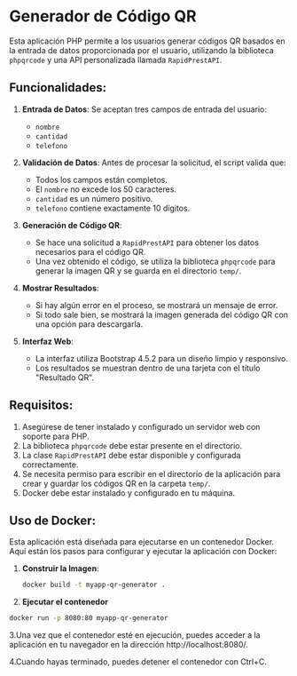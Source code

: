 # Generador de Código QR

Esta aplicación PHP permite a los usuarios generar códigos QR basados en la entrada de datos proporcionada por el usuario, utilizando la biblioteca `phpqrcode` y una API personalizada llamada `RapidPrestAPI`.

## Funcionalidades:

1. **Entrada de Datos**: Se aceptan tres campos de entrada del usuario:
   - `nombre`
   - `cantidad`
   - `telefono`
   
2. **Validación de Datos**: Antes de procesar la solicitud, el script valida que:
   - Todos los campos están completos.
   - El `nombre` no excede los 50 caracteres.
   - `cantidad` es un número positivo.
   - `telefono` contiene exactamente 10 dígitos.
   
3. **Generación de Código QR**: 
   - Se hace una solicitud a `RapidPrestAPI` para obtener los datos necesarios para el código QR.
   - Una vez obtenido el código, se utiliza la biblioteca `phpqrcode` para generar la imagen QR y se guarda en el directorio `temp/`.

4. **Mostrar Resultados**:
   - Si hay algún error en el proceso, se mostrará un mensaje de error.
   - Si todo sale bien, se mostrará la imagen generada del código QR con una opción para descargarla.
   
5. **Interfaz Web**:
   - La interfaz utiliza Bootstrap 4.5.2 para un diseño limpio y responsivo.
   - Los resultados se muestran dentro de una tarjeta con el título "Resultado QR".

## Requisitos:

1. Asegúrese de tener instalado y configurado un servidor web con soporte para PHP.
2. La biblioteca `phpqrcode` debe estar presente en el directorio.
3. La clase `RapidPrestAPI` debe estar disponible y configurada correctamente.
4. Se necesita permiso para escribir en el directorio de la aplicación para crear y guardar los códigos QR en la carpeta `temp/`.
5. Docker debe estar instalado y configurado en tu máquina.

## Uso de Docker:

Esta aplicación está diseñada para ejecutarse en un contenedor Docker. Aquí están los pasos para configurar y ejecutar la aplicación con Docker:

1. **Construir la Imagen**:

   ```bash
   docker build -t myapp-qr-generator .

   
2. **Ejecutar el contenedor**

  ```bash
  docker run -p 8080:80 myapp-qr-generator
```
3.Una vez que el contenedor esté en ejecución, puedes acceder a la aplicación en tu navegador en la dirección http://localhost:8080/.

4.Cuando hayas terminado, puedes detener el contenedor con Ctrl+C.
